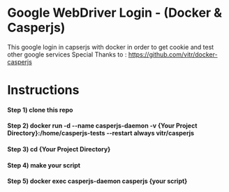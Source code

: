 # Google WebDriver Login - (Docker & Casperjs)
 This google login in capserjs with docker in order to get cookie and test other google services
 Special Thanks to : https://github.com/vitr/docker-casperjs

# Instructions
#### Step 1) clone this repo
#### Step 2) docker run -d --name casperjs-daemon -v {Your Project Directory}:/home/casperjs-tests --restart always vitr/casperjs
#### Step 3) cd {Your Project Directory}
#### Step 4) make your script
#### Step 5) docker exec casperjs-daemon casperjs {your script}
